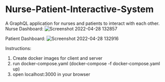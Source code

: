 # Nurse-Patient-Interactive-System
A GraphQL application for nurses and patients to interact with each other.
Nurse Dashboard:
![Screenshot 2022-04-28 132857](https://user-images.githubusercontent.com/36895792/165812560-7d32bff7-a5db-4ee9-95f9-5f49e1c61dd3.png)

Patient Dashboard:
![Screenshot 2022-04-28 132916](https://user-images.githubusercontent.com/36895792/165812572-cad4a79f-40d1-4e93-acfb-75c840c7ef44.png)


Instructions:
1) Create docker images for client and server
2) run docker-compose.yaml (docker-compose -f docker-compose.yaml up)
3) open localhost:3000 in your browser
